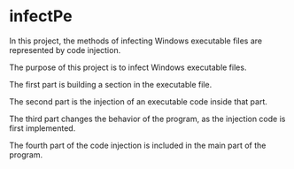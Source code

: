 # infectPe
In this project, the methods of infecting Windows executable files are represented by code injection.



The purpose of this project is to infect Windows executable files.

The first part is building a section in the executable file.

The second part is the injection of an executable code inside that part.

The third part changes the behavior of the program, as the injection code is first implemented.

The fourth part of the code injection is included in the main part of the program.
